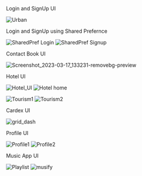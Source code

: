 Login and SignUp UI

![Urban](https://user-images.githubusercontent.com/124342493/225305443-4c4cc5b6-9d83-4c9d-971e-33fb3c8a50f8.png)

Login and SignUp using Shared Prefernce

![SharedPref Login](https://user-images.githubusercontent.com/124342493/234847187-a89e792a-51bc-4a52-bf2c-7aa846f38fd0.png)
![SharedPref Signup](https://user-images.githubusercontent.com/124342493/234847218-a7329b38-2e78-4a5b-9489-1127cc5546dd.png)

Contact Book UI

![Screenshot_2023-03-17_133231-removebg-preview](https://user-images.githubusercontent.com/124342493/225848356-08267ad5-7fde-45b0-a590-e44f0f8d8772.png)

Hotel UI

![Hotel_UI](https://user-images.githubusercontent.com/124342493/228519967-bf537a66-4e39-4db4-81d3-1c2cef5287c8.png)
![Hotel home](https://user-images.githubusercontent.com/124342493/232762305-a0084427-c4d8-4086-af93-dd7fff685174.png)

![Tourism1](https://github.com/salvinjosf/sample-UIs-23/assets/124342493/3fe8f81b-9d5f-4435-a61d-0812254f5fbc)
![Tourism2](https://github.com/salvinjosf/sample-UIs-23/assets/124342493/ccb0c0a3-e1d4-4038-9178-583024c78a1a)

Cardex UI

![grid_dash](https://user-images.githubusercontent.com/124342493/231740288-e3b73939-f134-494f-a1b2-31464fa54c18.png)

Profile UI

![Profile1](https://user-images.githubusercontent.com/124342493/231741590-71fe845b-1258-4708-a684-bee21578e331.png)
![Profile2](https://user-images.githubusercontent.com/124342493/231743075-1fc11d73-5b51-4a24-aeb5-d767355316ab.png)

Music App UI

![Playlist](https://user-images.githubusercontent.com/124342493/231745395-52043a16-b42f-4471-887a-68dc11921c5c.png)
![musify](https://user-images.githubusercontent.com/124342493/232551324-f23801c5-04da-43f4-927d-090d37a2f19b.png)

